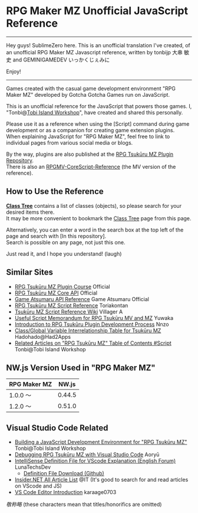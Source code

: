 # RPG Maker MZ Unofficial JavaScript Reference

---

Hey guys! SublimeZero here. This is an unofficial translation I've created, of an unofficial RPG Maker MZ Javascript reference, written by tonbijp 大串 敏史 and GEMINIGAMEDEV いっかくじぇみに

Enjoy!

---

Games created with the casual game development environment "RPG Maker MZ" developed by Gotcha Gotcha Games run on JavaScript.

This is an unofficial reference for the JavaScript that powers those games. I, "Tonbi@[Tobi Island Workshop](http://tonbi.jp/)", have created and shared this personally.

Please use it as a reference when using the [Script] command during game development or as a companion for creating game extension plugins.<br />
When explaining JavaScript for "RPG Maker MZ", feel free to link to individual pages from various social media or blogs.

By the way, plugins are also published at the [RPG Tsukūru MZ Plugin Repository](https://github.com/tonbijp/RPGMakerMZ/).<br />
There is also an [RPGMV-CoreScript-Reference](https://katai5plate.github.io/RPGMV-CoreScript-Reference/) (the MV version of the reference).

## How to Use the Reference

**[Class Tree](index.md)** contains a list of classes (objects), so please search for your desired items there.<br />
It may be more convenient to bookmark the [Class Tree](index.md) page from this page.

Alternatively, you can enter a word in the search box at the top left of the page and search with [In this repository].<br />
Search is possible on any page, not just this one.

Just read it, and I hope you understand! (laugh)

## Similar Sites

* [RPG Tsukūru MZ Plugin Course](https://tkool.jp/mz/plugin/) Official
* [RPG Tsukūru MZ Core API](https://tkool.jp/mz/rmmz_api/) Official
* [Game Atsumaru API Reference](https://atsumaru.github.io/api-references/) Game Atsumaru Official
* [RPG Tsukūru MZ Script Reference](https://docs.google.com/spreadsheets/d/1aqY-xzFqT0vnZE-OkfsMYsP9Ud91vWTrBLU-uDkJ-Ls/edit#gid=270496334) Toriakontan
* [Tsukūru MZ Script Reference Wiki](http://www.rpgmaker-script-wiki.xyz/mzscriptwiki.php) Villager A
* [Useful Script Memorandum for RPG Tsukūru MV and MZ](https://yuwakas.blog.shinobi.jp/Entry/367/) Yuwaka
* [Introduction to RPG Tsukūru Plugin Development Process](https://note.com/nz_prism/n/n179edce51d4b) Nnzo
* [Class/Global Variable Interrelationship Table for Tsukūru MZ](https://qiita.com/katai5plate/items/0591dbaa1f93454f7725) Hadohado@Had2Apps
* [Related Articles on "RPG Tsukūru MZ" Table of Contents #Script](https://zenn.dev/tonbi/articles/69ccac7acfedb6#%E3%82%B9%E3%82%AF%E3%83%AA%E3%83%97%E3%83%88) Tonbi@Tobi Island Workshop

## NW.js Version Used in "RPG Maker MZ"

| RPG Maker MZ | NW.js |
| --- | --- |
| 1.0.0 〜 | 0.44.5 |
| 1.2.0 〜 | 0.51.0 |

## Visual Studio Code Related

* [Building a JavaScript Development Environment for "RPG Tsukūru MZ"](https://zenn.dev/tonbi/articles/f9e2a51bda7a92) Tonbi@Tobi Island Workshop
* [Debugging RPG Tsukūru MZ with Visual Studio Code](http://dragonflare.blue/dcave/articles.php?la=ja) Aoryū 
* [IntelliSense Definition File for VScode Explanation (English Forum)](https://forums.rpgmakerweb.com/index.php?threads/lunasense-rpgmakermv-mz-intellisense.126646/) LunaTechsDev
    * [Definition File Download (Github)](https://github.com/LunaTechsDev/LunaLite/tree/master/dist)
* [Insider.NET All Article List](https://www.atmarkit.co.jp/ait/subtop/features/dotnet/all.html) @IT (It's good to search for and read articles on VScode and JS)
* [VS Code Editor Introduction](https://zenn.dev/karaage0703/books/80b6999d429abc8051bb) karaage0703

*敬称略* (these characters mean that titles/honorifics are omitted)
